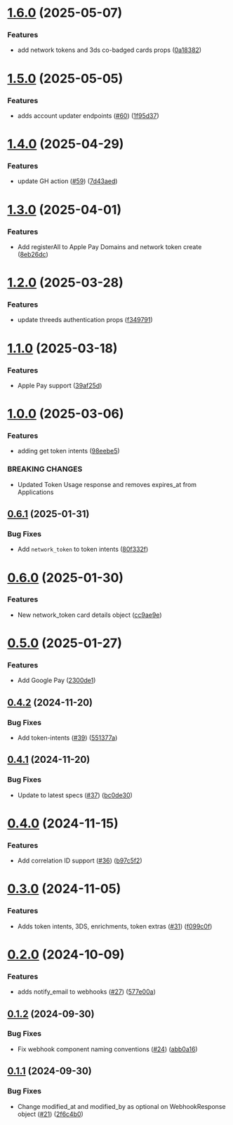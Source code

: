 # [1.6.0](https://github.com/Basis-Theory/go-sdk/compare/v1.5.0...v1.6.0) (2025-05-07)


### Features

* add network tokens and 3ds co-badged cards props ([0a18382](https://github.com/Basis-Theory/go-sdk/commit/0a18382fa2ec38b9937d048f9d5451c3d8d79472))

# [1.5.0](https://github.com/Basis-Theory/go-sdk/compare/v1.4.0...v1.5.0) (2025-05-05)


### Features

* adds account updater endpoints ([#60](https://github.com/Basis-Theory/go-sdk/issues/60)) ([1f95d37](https://github.com/Basis-Theory/go-sdk/commit/1f95d3777c697fa7133465c2a7dd76f941198ca0))

# [1.4.0](https://github.com/Basis-Theory/go-sdk/compare/v1.3.0...v1.4.0) (2025-04-29)


### Features

* update GH action ([#59](https://github.com/Basis-Theory/go-sdk/issues/59)) ([7d43aed](https://github.com/Basis-Theory/go-sdk/commit/7d43aed605235f6d5d1e8e981fe25c252288f44f))

# [1.3.0](https://github.com/Basis-Theory/go-sdk/compare/v1.2.0...v1.3.0) (2025-04-01)


### Features

* Add registerAll to Apple Pay Domains and network token create ([8eb26dc](https://github.com/Basis-Theory/go-sdk/commit/8eb26dcbe7a62c1caf8fd17f434b04899d50437f))

# [1.2.0](https://github.com/Basis-Theory/go-sdk/compare/v1.1.0...v1.2.0) (2025-03-28)


### Features

* update threeds authentication props ([f349791](https://github.com/Basis-Theory/go-sdk/commit/f34979193effed81b6dd756da20f892d7634e3c4))

# [1.1.0](https://github.com/Basis-Theory/go-sdk/compare/v1.0.0...v1.1.0) (2025-03-18)


### Features

* Apple Pay support ([39af25d](https://github.com/Basis-Theory/go-sdk/commit/39af25d375dd506924d152e3801151de526abf96))

# [1.0.0](https://github.com/Basis-Theory/go-sdk/compare/v0.6.1...v1.0.0) (2025-03-06)


### Features

* adding get token intents ([98eebe5](https://github.com/Basis-Theory/go-sdk/commit/98eebe5feae723b24b1e38bc8872d90ee38de70e))


### BREAKING CHANGES

* Updated Token Usage response and removes expires_at from Applications

## [0.6.1](https://github.com/Basis-Theory/go-sdk/compare/v0.6.0...v0.6.1) (2025-01-31)


### Bug Fixes

* Add `network_token` to token intents ([80f332f](https://github.com/Basis-Theory/go-sdk/commit/80f332f4f1d40f7b432ada54c04b81faf2492f94))

# [0.6.0](https://github.com/Basis-Theory/go-sdk/compare/v0.5.0...v0.6.0) (2025-01-30)


### Features

* New network_token card details object ([cc9ae9e](https://github.com/Basis-Theory/go-sdk/commit/cc9ae9eb334d94d9593c2174b3054d29c90aae36))

# [0.5.0](https://github.com/Basis-Theory/go-sdk/compare/v0.4.2...v0.5.0) (2025-01-27)


### Features

* Add Google Pay ([2300de1](https://github.com/Basis-Theory/go-sdk/commit/2300de15d6dda2b918cd6780fd82310064e7e6b2))

## [0.4.2](https://github.com/Basis-Theory/go-sdk/compare/v0.4.1...v0.4.2) (2024-11-20)


### Bug Fixes

* Add token-intents ([#39](https://github.com/Basis-Theory/go-sdk/issues/39)) ([551377a](https://github.com/Basis-Theory/go-sdk/commit/551377a90ba278e169c0f1d2cf33035789dd90b7))

## [0.4.1](https://github.com/Basis-Theory/go-sdk/compare/v0.4.0...v0.4.1) (2024-11-20)


### Bug Fixes

* Update to latest specs ([#37](https://github.com/Basis-Theory/go-sdk/issues/37)) ([bc0de30](https://github.com/Basis-Theory/go-sdk/commit/bc0de300543aa4feb219b15c81055343f8ad7e73))

# [0.4.0](https://github.com/Basis-Theory/go-sdk/compare/v0.3.0...v0.4.0) (2024-11-15)


### Features

* Add correlation ID support ([#36](https://github.com/Basis-Theory/go-sdk/issues/36)) ([b97c5f2](https://github.com/Basis-Theory/go-sdk/commit/b97c5f2fc231176ada3574aee1521784eb71f107))

# [0.3.0](https://github.com/Basis-Theory/go-sdk/compare/v0.2.0...v0.3.0) (2024-11-05)


### Features

* Adds token intents, 3DS, enrichments, token extras ([#31](https://github.com/Basis-Theory/go-sdk/issues/31)) ([f099c0f](https://github.com/Basis-Theory/go-sdk/commit/f099c0fb549b166ad6a69bdc4cf4ad3c48cca786))

# [0.2.0](https://github.com/Basis-Theory/go-sdk/compare/v0.1.2...v0.2.0) (2024-10-09)


### Features

* adds notify_email to webhooks ([#27](https://github.com/Basis-Theory/go-sdk/issues/27)) ([577e00a](https://github.com/Basis-Theory/go-sdk/commit/577e00a4ced891592209e337316f0bd76d711366))

## [0.1.2](https://github.com/Basis-Theory/go-sdk/compare/v0.1.1...v0.1.2) (2024-09-30)


### Bug Fixes

* Fix webhook component naming conventions ([#24](https://github.com/Basis-Theory/go-sdk/issues/24)) ([abb0a16](https://github.com/Basis-Theory/go-sdk/commit/abb0a168f3cd29abd151e29ea151eca707a470ce))

## [0.1.1](https://github.com/Basis-Theory/go-sdk/compare/v0.1.0...v0.1.1) (2024-09-30)


### Bug Fixes

* Change modified_at and modified_by as optional on WebhookResponse object ([#21](https://github.com/Basis-Theory/go-sdk/issues/21)) ([2f6c4b0](https://github.com/Basis-Theory/go-sdk/commit/2f6c4b0250f9c7c3f030342ad3ffc91fd8f5f6a8))
